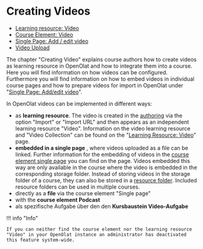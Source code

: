 # Creating Videos

  * [Learning resource: Video](Learning_resource_Video.md)
  * [Course Element: Video](Course_element_Video.md)
  * [Single Page: Add / edit video](Single_Page_Add_edit_video.md)
  * [Video Upload](Video_Upload.md)

  

The chapter "Creating Video" explains course authors how to create videos as
learning resource in OpenOlat and how to integrate them into a course. Here
you will find information on how videos can be configured. Furthermore you
will find information on how to embed videos in individual course pages and
how to prepare videos for import in OpenOlat under "[Single Page: Add/edit
video](Single_Page_Add_edit_video.md)".

In OpenOlat videos can be implemented in different ways:

  * as  **learning resource**. The video is created in the [authoring](../learningresources/index.md) via the option "Import" or "Import URL" and then appears as an independent learning resource "Video". Information on the video learning resource and "Video Collection" can be found on the "[Learning Resource: Video](Learning_resource_Video.md)" page.
  *  **embedded in a single page** , where videos uploaded as a file can be linked. Further information for the embedding of videos in the [course element single page](../learningresources/Course_Element_Single_Page.md) you can find on the page. Videos embedded this way are only available in the course where the video is embedded in the corresponding storage folder. Instead of storing videos in the storage folder of a course, they can also be stored in a [resource folder](../learningresources/Course_Settings.md#CourseSettings-_detail_ressourcen).  Included resource folders can be used in multiple courses.
  * directly as a **file** via the course element "Single page"
  * with the **course element Podcast**
  * als spezifische Aufgabe über den den **Kursbaustein Video-Aufgabe** 

!!! info "Info"

    If you can neither find the course element nor the learning resource "Video" in your OpenOlat instance an administrator has deactivated this feature system-wide.

